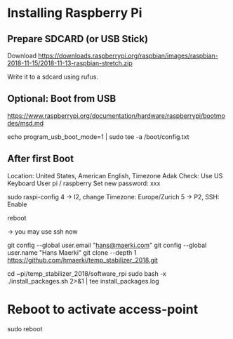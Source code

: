 # Installing Raspberry Pi

## Prepare SDCARD (or USB Stick)

Download
https://downloads.raspberrypi.org/raspbian/images/raspbian-2018-11-15/2018-11-13-raspbian-stretch.zip

Write it to a sdcard using rufus.

## Optional: Boot from USB

https://www.raspberrypi.org/documentation/hardware/raspberrypi/bootmodes/msd.md

echo program_usb_boot_mode=1 | sudo tee -a /boot/config.txt

## After first Boot
Location: United States, American English, Timezone Adak
Check: Use US Keyboard
User pi / raspberry
Set new password: xxx

sudo raspi-config
  4 -> I2, change Timezone: Europe/Zurich
  5 -> P2, SSH: Enable

reboot

-> you may use ssh now

git config --global user.email "hans@maerki.com"
git config --global user.name "Hans Maerki"
git clone  --depth 1 https://github.com/hmaerki/temp_stabilizer_2018.git

cd ~pi/temp_stabilizer_2018/software_rpi
sudo bash -x ./install_packages.sh 2>&1 | tee install_packages.log

# Reboot to activate access-point
sudo reboot
